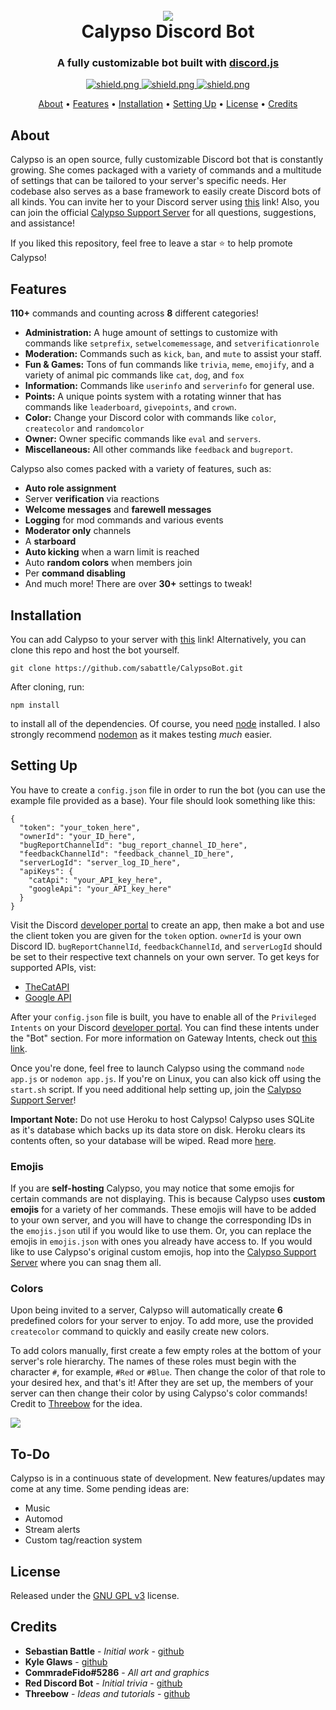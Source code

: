 <h1 align="center">
  <br>
  <a href="https://github.com/sabattle/CalypsoBot"><img src="./data/images/Calypso_Title.png"></a>
  <br>
  Calypso Discord Bot
  <br>
</h1>

<h3 align=center>A fully customizable bot built with <a href=https://github.com/discordjs/discord.js>discord.js</a></h3>

<div align=center>

  <a href="https://discord.gg/pnYVdut">
    <img src="https://discord.com/api/guilds/709992782252474429/widget.png?style=shield" alt="shield.png">
  </a>

  <a href="https://github.com/discordjs">
    <img src="https://img.shields.io/badge/discord.js-v12.3.1-blue.svg?logo=npm" alt="shield.png">
  </a>

  <a href="https://github.com/sabattle/CalypsoBot/blob/develop/LICENSE">
    <img src="https://img.shields.io/badge/license-GNU%20GPL%20v3-green" alt="shield.png">
  </a>

</div>

<p align="center">
  <a href="#about">About</a>
  •
  <a href="#features">Features</a>
  •
  <a href="#installation">Installation</a>
  •
  <a href="#setting-up">Setting Up</a>
  •
  <a href="#license">License</a>
  •
  <a href="#credits">Credits</a>
</p>

## About

Calypso is an open source, fully customizable Discord bot that is constantly growing. She comes packaged with a variety of commands and a multitude of settings that can be tailored to your server's specific needs. Her codebase also serves as a base framework to easily create Discord bots of all kinds. You can invite her to your Discord server using [this](https://discord.com/oauth2/authorize?client_id=416451977380364288&scope=bot&permissions=403008599) link! Also, you can join the official [Calypso Support Server](https://discord.gg/pnYVdut) for all questions, suggestions, and assistance!

If you liked this repository, feel free to leave a star ⭐ to help promote Calypso!

## Features

**110+** commands and counting across **8** different categories!

- **Administration:** A huge amount of settings to customize with commands like `setprefix`, `setwelcomemessage`, and `setverificationrole`
- **Moderation:** Commands such as `kick`, `ban`, and `mute` to assist your staff.
- **Fun & Games:** Tons of fun commands like `trivia`, `meme`, `emojify`, and a variety of animal pic commands like `cat`, `dog`, and `fox`
- **Information:** Commands like `userinfo` and `serverinfo` for general use.
- **Points:** A unique points system with a rotating winner that has commands like `leaderboard`, `givepoints`, and `crown`.
- **Color:** Change your Discord color with commands like `color`, `createcolor` and `randomcolor`
- **Owner:** Owner specific commands like `eval` and `servers`.
- **Miscellaneous:** All other commands like `feedback` and `bugreport`.

Calypso also comes packed with a variety of features, such as:

- **Auto role assignment**
- Server **verification** via reactions
- **Welcome messages** and **farewell messages**
- **Logging** for mod commands and various events
- **Moderator only** channels
- A **starboard**
- **Auto kicking** when a warn limit is reached
- Auto **random colors** when members join
- Per **command disabling**
- And much more! There are over **30+** settings to tweak!

## Installation

You can add Calypso to your server with [this](https://discord.com/oauth2/authorize?client_id=416451977380364288&scope=bot&permissions=403008599) link! Alternatively, you can clone this repo and host the bot yourself.

```
git clone https://github.com/sabattle/CalypsoBot.git
```

After cloning, run:

```
npm install
```

to install all of the dependencies. Of course, you need [node](https://nodejs.org/en/) installed. I also strongly recommend [nodemon](https://www.npmjs.com/package/nodemon) as it makes testing _much_ easier.

## Setting Up

You have to create a `config.json` file in order to run the bot (you can use the example file provided as a base). Your file should look something like this:

```
{
  "token": "your_token_here",
  "ownerId": "your_ID_here",
  "bugReportChannelId": "bug_report_channel_ID_here",
  "feedbackChannelId": "feedback_channel_ID_here",
  "serverLogId": "server_log_ID_here",
  "apiKeys": {
    "catApi": "your_API_key_here",
    "googleApi": "your_API_key_here"
  }
}
```

Visit the Discord [developer portal](https://discord.com/developers/applications/) to create an app, then make a bot and use the client token you are given for the `token` option. `ownerId` is your own Discord ID. `bugReportChannelId`, `feedbackChannelId`, and `serverLogId` should be set to their respective text channels on your own server. To get keys for supported APIs, vist:

- [TheCatAPI](https://thecatapi.com/)
- [Google API](https://console.developers.google.com/apis/)

After your `config.json` file is built, you have to enable all of the `Privileged Intents` on your Discord [developer portal](https://discord.com/developers/applications/). You can find these intents under the "Bot" section. For more information on Gateway Intents, check out [this link](https://discordjs.guide/popular-topics/intents.html#the-intents-bit-field-wrapper).

Once you're done, feel free to launch Calypso using the command `node app.js` or `nodemon app.js`. If you're on Linux, you can also kick off using the `start.sh` script. If you need additional help setting up, join the [Calypso Support Server](https://discord.gg/pnYVdut)!

**Important Note:** Do not use Heroku to host Calypso! Calypso uses SQLite as it's database which backs up its data store on disk. Heroku clears its contents often, so your database will be wiped. Read more [here](https://devcenter.heroku.com/articles/sqlite3).

### Emojis

If you are **self-hosting** Calypso, you may notice that some emojis for certain commands are not displaying. This is because Calypso uses **custom emojis** for a variety of her commands. These emojis will have to be added to your own server, and you will have to change the corresponding IDs in the `emojis.json` util if you would like to use them. Or, you can replace the emojis in `emojis.json` with ones you already have access to. If you would like to use Calypso's original custom emojis, hop into the [Calypso Support Server](https://discord.gg/pnYVdut) where you can snag them all.

### Colors

Upon being invited to a server, Calypso will automatically create **6** predefined colors for your server to enjoy. To add more, use the provided `createcolor` command to quickly and easily create new colors.

To add colors manually, first create a few empty roles at the bottom of your server's role hierarchy. The names of these roles must begin with the character `#`, for example, `#Red` or `#Blue`. Then change the color of that role to your desired hex, and that's it! After they are set up, the members of your server can then change their color by using Calypso's color commands! Credit to [Threebow](https://github.com/Threebow) for the idea.

![](https://i.imgur.com/SLJCN6y.gif)

## To-Do

Calypso is in a continuous state of development. New features/updates may come at any time. Some pending ideas are:

- Music
- Automod
- Stream alerts
- Custom tag/reaction system

## License

Released under the [GNU GPL v3](https://www.gnu.org/licenses/gpl-3.0.en.html) license.

## Credits

- **Sebastian Battle** - _Initial work_ - [github](https://github.com/sabattle)
- **Kyle Glaws** - [github](https://github.com/krglaws)
- **CommradeFido#5286** - _All art and graphics_
- **Red Discord Bot** - _Initial trivia_ - [github](https://github.com/Cog-Creators/Red-DiscordBot/blob/V3/develop/README.md#join-the-community)
- **Threebow** - _Ideas and tutorials_ - [github](https://github.com/Threebow)
